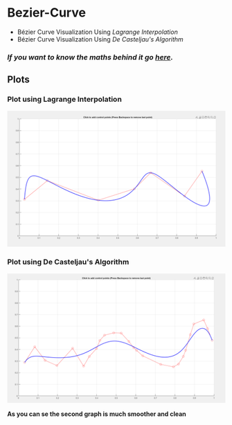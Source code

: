 # Bezier-Curve
- Bézier Curve Visualization Using *Lagrange Interpolation*
- Bézier Curve Visualization Using *De Casteljau's Algorithm*

### ***If you want to know the maths behind it go [here](https://github.com/Kraken57/Bezier-Curve/blob/main/public/maths.pdf).***

## Plots

### Plot using Lagrange Interpolation

![Alt text](./public/lagrange.png)

### Plot using De Casteljau's Algorithm

![Alt text](./public/casteljau.png)

**As you can se the second graph is much smoother and clean**
